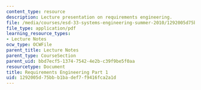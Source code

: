 ```yaml
---
content_type: resource
description: Lecture presentation on requirements engineering.
file: /media/courses/esd-33-systems-engineering-summer-2010/1292005d75bbb1badef7f9416fca2a1d_MITESD_33SUM10_lec04a.pdf
file_type: application/pdf
learning_resource_types:
- Lecture Notes
ocw_type: OCWFile
parent_title: Lecture Notes
parent_type: CourseSection
parent_uid: bbd7ecf5-1374-7542-4e2b-c39f9be5f0aa
resourcetype: Document
title: Requirements Engineering Part 1
uid: 1292005d-75bb-b1ba-def7-f9416fca2a1d
---
```

